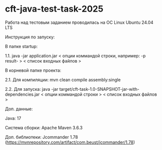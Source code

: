 # cft-java-test-task-2025

Работа над тестовым заданием проводилась на ОС Linux Ubuntu 24.04 LTS

Инструкция по запуску:

В папке startup:

1.1. java -jar application.jar < опции коммандой строки, например: -p result- > < список входных файлов >

В корневой папке проекта:

2.1. Для компиляции: mvn clean compile assembly:single


2.2. Для запуска: java -jar target/cft-task-1.0-SNAPSHOT-jar-with-dependencies.jar < опции коммандой строки > < список входных файлов >

Доп. данные:

Java: 17

Система сборки: Apache Maven 3.6.3

Доп. библиотеки: Jcommander 1.78 (https://mvnrepository.com/artifact/com.beust/jcommander/1.78)

